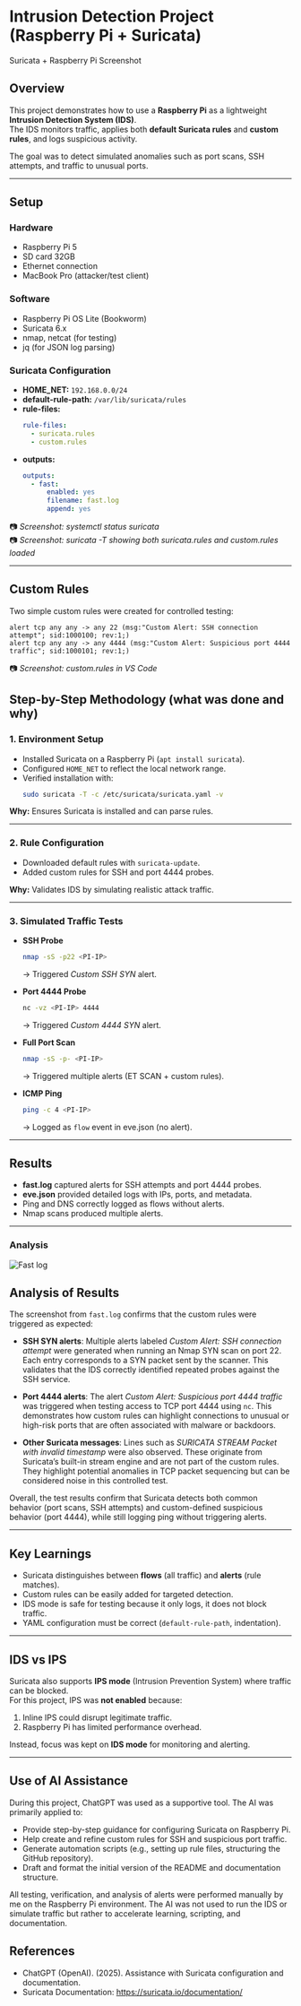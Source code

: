 # Intrusion Detection Project (Raspberry Pi + Suricata)

Suricata + Raspberry Pi Screenshot

## Overview

This project demonstrates how to use a **Raspberry Pi** as a lightweight **Intrusion Detection System (IDS)**.  
The IDS monitors traffic, applies both **default Suricata rules** and **custom rules**, and logs suspicious activity.

The goal was to detect simulated anomalies such as port scans, SSH attempts, and traffic to unusual ports.

---

## Setup

### Hardware
- Raspberry Pi 5 
- SD card 32GB
- Ethernet connection
- MacBook Pro (attacker/test client)

### Software
- Raspberry Pi OS Lite (Bookworm)
- Suricata 6.x
- nmap, netcat (for testing)
- jq (for JSON log parsing)

### Suricata Configuration
- **HOME_NET:** `192.168.0.0/24`
- **default-rule-path:** `/var/lib/suricata/rules`
- **rule-files:**
  ```yaml
  rule-files:
    - suricata.rules
    - custom.rules
  ```
- **outputs:**
  ```yaml
  outputs:
    - fast:
        enabled: yes
        filename: fast.log
        append: yes
  ```

📷 *Screenshot: systemctl status suricata*  
📷 *Screenshot: suricata -T showing both suricata.rules and custom.rules loaded*  

---

## Custom Rules

Two simple custom rules were created for controlled testing:

```text
alert tcp any any -> any 22 (msg:"Custom Alert: SSH connection attempt"; sid:1000100; rev:1;)
alert tcp any any -> any 4444 (msg:"Custom Alert: Suspicious port 4444 traffic"; sid:1000101; rev:1;)
```

📷 *Screenshot: custom.rules in VS Code*  

## Step-by-Step Methodology (what was done and why)

### 1. Environment Setup
- Installed Suricata on a Raspberry Pi (`apt install suricata`).
- Configured `HOME_NET` to reflect the local network range.
- Verified installation with:
  ```bash
  sudo suricata -T -c /etc/suricata/suricata.yaml -v
  ```

**Why:** Ensures Suricata is installed and can parse rules.

---

### 2. Rule Configuration
- Downloaded default rules with `suricata-update`.
- Added custom rules for SSH and port 4444 probes.

**Why:** Validates IDS by simulating realistic attack traffic.

---

### 3. Simulated Traffic Tests
- **SSH Probe**
  ```bash
  nmap -sS -p22 <PI-IP>
  ```
  → Triggered *Custom SSH SYN* alert.

- **Port 4444 Probe**
  ```bash
  nc -vz <PI-IP> 4444
  ```
  → Triggered *Custom 4444 SYN* alert.

- **Full Port Scan**
  ```bash
  nmap -sS -p- <PI-IP>
  ```
  → Triggered multiple alerts (ET SCAN + custom rules).

- **ICMP Ping**
  ```bash
  ping -c 4 <PI-IP>
  ```
  → Logged as `flow` event in eve.json (no alert).

--- 

## Results
- **fast.log** captured alerts for SSH attempts and port 4444 probes.
- **eve.json** provided detailed logs with IPs, ports, and metadata.
- Ping and DNS correctly logged as flows without alerts.
- Nmap scans produced multiple alerts.

--- 

### Analysis

![Fast log](tests/screenshots/fast.jpg)

## Analysis of Results

The screenshot from `fast.log` confirms that the custom rules were triggered as expected:

- **SSH SYN alerts**: Multiple alerts labeled *Custom Alert: SSH connection attempt* were generated when running an Nmap SYN scan on port 22. Each entry corresponds to a SYN packet sent by the scanner. This validates that the IDS correctly identified repeated probes against the SSH service.

- **Port 4444 alerts**: The alert *Custom Alert: Suspicious port 4444 traffic* was triggered when testing access to TCP port 4444 using `nc`. This demonstrates how custom rules can highlight connections to unusual or high-risk ports that are often associated with malware or backdoors.

- **Other Suricata messages**: Lines such as *SURICATA STREAM Packet with invalid timestamp* were also observed. These originate from Suricata’s built-in stream engine and are not part of the custom rules. They highlight potential anomalies in TCP packet sequencing but can be considered noise in this controlled test.

Overall, the test results confirm that Suricata detects both common behavior (port scans, SSH attempts) and custom-defined suspicious behavior (port 4444), while still logging ping without triggering alerts.


---

## Key Learnings

- Suricata distinguishes between **flows** (all traffic) and **alerts** (rule matches).  
- Custom rules can be easily added for targeted detection.  
- IDS mode is safe for testing because it only logs, it does not block traffic.  
- YAML configuration must be correct (`default-rule-path`, indentation).  

---

## IDS vs IPS

Suricata also supports **IPS mode** (Intrusion Prevention System) where traffic can be blocked.  
For this project, IPS was **not enabled** because:
1. Inline IPS could disrupt legitimate traffic.
2. Raspberry Pi has limited performance overhead.

Instead, focus was kept on **IDS mode** for monitoring and alerting.

--- 
## Use of AI Assistance
During this project, ChatGPT was used as a supportive tool. The AI was primarily applied to:
- Provide step-by-step guidance for configuring Suricata on Raspberry Pi.
- Help create and refine custom rules for SSH and suspicious port traffic.
- Generate automation scripts (e.g., setting up rule files, structuring the GitHub repository).
- Draft and format the initial version of the README and documentation structure.

All testing, verification, and analysis of alerts were performed manually by me on the Raspberry Pi environment.
The AI was not used to run the IDS or simulate traffic but rather to accelerate learning, scripting, and documentation.

## References
- ChatGPT (OpenAI). (2025). Assistance with Suricata configuration and documentation.  
- Suricata Documentation: <https://suricata.io/documentation/>  
